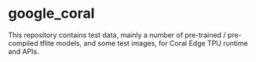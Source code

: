 # google_coral
This repository contains test data, mainly a number of pre-trained / pre-compiled tflite models, and some test images, for Coral Edge TPU runtime and APIs.
